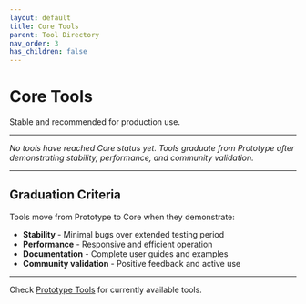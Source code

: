 ```yaml
---
layout: default
title: Core Tools
parent: Tool Directory
nav_order: 3
has_children: false
---
```


# Core Tools

Stable and recommended for production use.

---

*No tools have reached Core status yet. Tools graduate from Prototype after demonstrating stability, performance, and community validation.*

---

## Graduation Criteria

Tools move from Prototype to Core when they demonstrate:
- **Stability** - Minimal bugs over extended testing period
- **Performance** - Responsive and efficient operation
- **Documentation** - Complete user guides and examples
- **Community validation** - Positive feedback and active use

---

Check [Prototype Tools](../prototype/) for currently available tools.